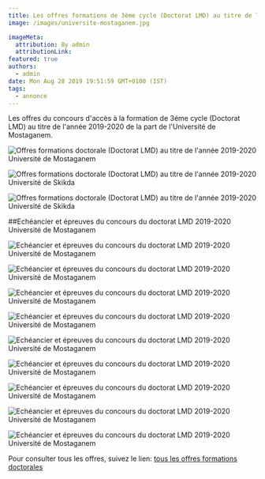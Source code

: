 ```yaml
---
title: Les offres formations de 3ème cycle (Doctorat LMD) au titre de l’année 2019/2020 Université de Mostaganem.
image: /images/universite-mostaganem.jpg

imageMeta:
  attribution: By admin
  attributionLink:
featured: true
authors:
  - admin
date: Mon Aug 28 2019 19:51:59 GMT+0100 (IST)
tags:
  - annonce
---
```

Les offres du concours d'accès à la formation de 3éme cycle (Doctorat LMD) au titre de l'année 2019-2020 de la part de l'Université de Mostaganem.

![Offres formations doctorale (Doctorat LMD) au titre de l'année 2019-2020 Université de Mostaganem](/images/offres-formations-doctorale-universite-de-mostaganem.jpg)

![Offres formations doctorale (Doctorat LMD) au titre de l'année 2019-2020 Université de Skikda](/images/offres-formations-doctorale-universite-de-mostaganem-2.jpg)

![Offres formations doctorale (Doctorat LMD) au titre de l'année 2019-2020 Université de Skikda](/images/offres-formations-doctorale-universite-de-mostaganem-3.jpg)

##Echéancier et épreuves du concours du doctorat LMD 2019-2020 Université de Mostaganem

![Echéancier et épreuves du concours du doctorat LMD 2019-2020  Université de Mostaganem](/images/epreuve-doctorat-lmd-mostaganem.jpg)

![Echéancier et épreuves du concours du doctorat LMD 2019-2020  Université de Mostaganem](/images/epreuve-doctorat-lmd-mostaganem-2.jpg)

![Echéancier et épreuves du concours du doctorat LMD 2019-2020  Université de Mostaganem](/images/epreuve-doctorat-lmd-mostaganem-3.jpg)

![Echéancier et épreuves du concours du doctorat LMD 2019-2020  Université de Mostaganem](/images/epreuve-doctorat-lmd-mostaganem-4.jpg)

![Echéancier et épreuves du concours du doctorat LMD 2019-2020  Université de Mostaganem](/images/epreuve-doctorat-lmd-mostaganem-5.jpg)

![Echéancier et épreuves du concours du doctorat LMD 2019-2020  Université de Mostaganem](/images/epreuve-doctorat-lmd-mostaganem-6.jpg)

![Echéancier et épreuves du concours du doctorat LMD 2019-2020  Université de Mostaganem](/images/epreuve-doctorat-lmd-mostaganem-7.jpg)

![Echéancier et épreuves du concours du doctorat LMD 2019-2020  Université de Mostaganem](/images/epreuve-doctorat-lmd-mostaganem-8.jpg)

![Echéancier et épreuves du concours du doctorat LMD 2019-2020  Université de Mostaganem](/images/epreuve-doctorat-lmd-mostaganem-9.jpg)

Pour consulter tous les offres, suivez le lien: [tous les offres formations doctorales](/tous-les-offres-de-formations-doctorale-lmd-2019-2020/)
